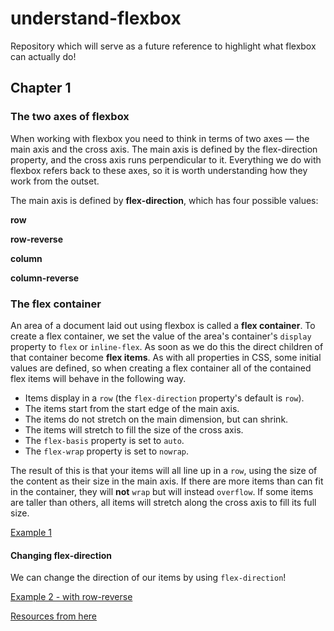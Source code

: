 # understand-flexbox
Repository which will serve as a future reference to highlight what flexbox can actually do!

## Chapter 1

### The two axes of flexbox

When working with flexbox you need to think in terms of two axes — the main axis and the cross axis. The main axis is defined by the flex-direction property, and the cross axis runs perpendicular to it. Everything we do with flexbox refers back to these axes, so it is worth understanding how they work from the outset.

The main axis is defined by <b>flex-direction</b>, which has four possible values:

<b>row</b>

<b>row-reverse</b>

<b>column</b>

<b>column-reverse</b>

### The flex container

An area of a document laid out using flexbox is called a <b>flex container</b>. To create a flex container, we set the value of the area's container's <code>display</code> property to <code>flex</code> or <code>inline-flex</code>. As soon as we do this the direct children of that container become <b>flex items</b>. As with all properties in CSS, some initial values are defined, so when creating a flex container all of the contained flex items will behave in the following way.

<ul>
    <li>Items display in a <code>row</code> (the <code>flex-direction</code> property's default is <code>row</code>).</li>
    <li>The items start from the start edge of the main axis.</li>
    <li>The items do not stretch on the main dimension, but can shrink.</li>
    <li>The items will stretch to fill the size of the cross axis.</li>
    <li>The <code>flex-basis</code> property is set to <code>auto</code>.</li>
    <li>The <code>flex-wrap</code> property is set to <code>nowrap</code>.</li>
</ul>

The result of this is that your items will all line up in a <code>row</code>, using the size of the content as their size in the main axis. If there are more items than can fit in the container, they will <b>not</b> <code>wrap</code> but will instead <code>overflow</code>. If some items are taller than others, all items will stretch along the cross axis to fill its full size.

[Example 1](https://mdn.github.io/css-examples/flexbox/basics/the-flex-container.html)


#### Changing flex-direction

We can change the direction of our items by using <code>flex-direction</code>!

[Example 2 - with row-reverse](https://mdn.github.io/css-examples/flexbox/basics/flex-direction.html)




[Resources from here](https://developer.mozilla.org/en-US/docs/Web/CSS/CSS_Flexible_Box_Layout/Basic_Concepts_of_Flexbox)
